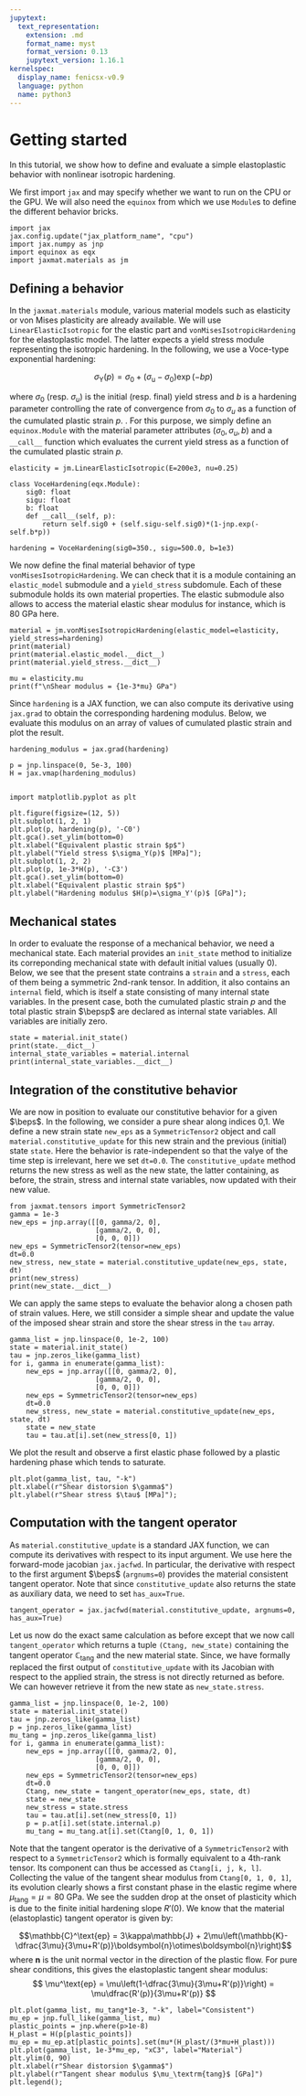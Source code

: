 ```yaml
---
jupytext:
  text_representation:
    extension: .md
    format_name: myst
    format_version: 0.13
    jupytext_version: 1.16.1
kernelspec:
  display_name: fenicsx-v0.9
  language: python
  name: python3
---
```


# Getting started

In this tutorial, we show how to define and evaluate a simple elastoplastic behavior with nonlinear isotropic hardening.

We first import `jax` and may specify whether we want to run on the CPU or the GPU. We will also need the `equinox` from which we use `Module`s to define the different behavior bricks.

```{code-cell} ipython3
import jax
jax.config.update("jax_platform_name", "cpu")
import jax.numpy as jnp
import equinox as eqx
import jaxmat.materials as jm
```

## Defining a behavior

In the `jaxmat.materials` module, various material models such as elasticity or von Mises plasticity are already available. We will use `LinearElasticIsotropic` for the elastic part and `vonMisesIsotropicHardening` for the elastoplastic model. The latter expects a yield stress module representing the isotropic hardening. In the following, we use a Voce-type exponential hardening:

$$
\sigma_\text{Y}(p) = \sigma_0 + (\sigma_\text{u}-\sigma_0)\exp(-bp)
$$

where $\sigma_0$ (resp. $\sigma_u$) is the initial (resp. final) yield stress and $b$ is a hardening parameter controlling the rate of convergence from
$\sigma_0$ to $\sigma_u$ as a function of the cumulated plastic strain $p$.
.
For this purpose, we simply define an `equinox.Module` with the material parameter attributes $(\sigma_0,\sigma_u, b)$ and a `__call__` function which evaluates the current yield stress as a function of the cumulated plastic strain $p$.

```{code-cell} ipython3
elasticity = jm.LinearElasticIsotropic(E=200e3, nu=0.25)

class VoceHardening(eqx.Module):
    sig0: float
    sigu: float
    b: float
    def __call__(self, p):
        return self.sig0 + (self.sigu-self.sig0)*(1-jnp.exp(-self.b*p))

hardening = VoceHardening(sig0=350., sigu=500.0, b=1e3)
```

We now define the final material behavior of type `vonMisesIsotropicHardening`. We can check that it is a module containing an `elastic_model` submodule and a `yield_stress` subdomule. Each of these submodule holds its own material properties. The elastic submodule also allows to access the material elastic shear modulus for instance, which is 80 GPa here. 

```{code-cell} ipython3
material = jm.vonMisesIsotropicHardening(elastic_model=elasticity, yield_stress=hardening)
print(material)
print(material.elastic_model.__dict__)
print(material.yield_stress.__dict__)

mu = elasticity.mu
print(f"\nShear modulus = {1e-3*mu} GPa")
```

Since `hardening` is a JAX function, we can also compute its derivative using `jax.grad` to obtain the corresponding hardening modulus. Below, we evaluate this modulus on an array of values of cumulated plastic strain and plot the result.

```{code-cell} ipython3
hardening_modulus = jax.grad(hardening)

p = jnp.linspace(0, 5e-3, 100)
H = jax.vmap(hardening_modulus)


import matplotlib.pyplot as plt

plt.figure(figsize=(12, 5))
plt.subplot(1, 2, 1)
plt.plot(p, hardening(p), '-C0')
plt.gca().set_ylim(bottom=0)
plt.xlabel("Equivalent plastic strain $p$")
plt.ylabel("Yield stress $\sigma_Y(p)$ [MPa]");
plt.subplot(1, 2, 2)
plt.plot(p, 1e-3*H(p), '-C3')
plt.gca().set_ylim(bottom=0)
plt.xlabel("Equivalent plastic strain $p$")
plt.ylabel("Hardening modulus $H(p)=\sigma_Y'(p)$ [GPa]");
```

## Mechanical states

In order to evaluate the response of a mechanical behavior, we need a mechanical state. Each material provides an `init_state` method to initialize its correponding mechanical state with default initial values (usually 0). Below, we see that the present state contrains a `strain` and a `stress`, each of them being a symmetric 2nd-rank tensor. In addition, it also contains an `internal` field, which is itself a state consisting of many internal state variables. In the present case, both the cumulated plastic strain $p$ and the total plastic strain $\bepsp$ are declared as internal state variables. All variables are initially zero.

```{code-cell} ipython3
state = material.init_state()
print(state.__dict__)
internal_state_variables = material.internal
print(internal_state_variables.__dict__)
```

## Integration of the constitutive behavior

We are now in position to evaluate our constitutive behavior for a given $\beps$. In the following, we consider a pure shear along indices 0,1.  We define a new strain state `new_eps` as a `SymmetricTensor2` object and call `material.constitutive_update` for this new strain and the previous (initial) state `state`. Here the behavior is rate-independent so that the valye of the time step is irrelevant, here we set `dt=0.0`. The `constitutive_update` method returns the new stress as well as the new state, the latter containing, as before, the strain, stress and internal state variables, now updated with their new value.

```{code-cell} ipython3
from jaxmat.tensors import SymmetricTensor2
gamma = 1e-3
new_eps = jnp.array([[0, gamma/2, 0], 
                     [gamma/2, 0, 0], 
                     [0, 0, 0]])
new_eps = SymmetricTensor2(tensor=new_eps)
dt=0.0
new_stress, new_state = material.constitutive_update(new_eps, state, dt)
print(new_stress)
print(new_state.__dict__)
```

We can apply the same steps to evaluate the behavior along a chosen path of strain values. Here, we still consider a simple shear and update the value of the imposed shear strain and store the shear stress in the `tau` array.

```{code-cell} ipython3
gamma_list = jnp.linspace(0, 1e-2, 100)
state = material.init_state()
tau = jnp.zeros_like(gamma_list)
for i, gamma in enumerate(gamma_list):
    new_eps = jnp.array([[0, gamma/2, 0], 
                     [gamma/2, 0, 0], 
                     [0, 0, 0]])
    new_eps = SymmetricTensor2(tensor=new_eps)
    dt=0.0
    new_stress, new_state = material.constitutive_update(new_eps, state, dt)
    state = new_state
    tau = tau.at[i].set(new_stress[0, 1])
```

We plot the result and observe a first elastic phase followed by a plastic hardening phase which tends to saturate.

```{code-cell} ipython3
plt.plot(gamma_list, tau, "-k")
plt.xlabel(r"Shear distorsion $\gamma$")
plt.ylabel(r"Shear stress $\tau$ [MPa]");
```

## Computation with the tangent operator

As `material.constitutive_update` is a standard JAX function, we can compute its derivatives with respect to its input argument. We use here the forward-mode jacobian `jax.jacfwd`. In particular, the derivative with respect to the first argument $\beps$ (`argnums=0`) provides the material consistent tangent operator. Note that since `constitutive_update` also returns the state as auxiliary data, we need to set `has_aux=True`.

```{code-cell} ipython3
tangent_operator = jax.jacfwd(material.constitutive_update, argnums=0, has_aux=True)
```

Let us now do the exact same calculation as before except that we now call `tangent_operator` which returns a tuple `(Ctang, new_state)` containing the tangent operator $\mathbb{C}_\text{tang}$ and the new material state. Since, we have formally replaced the first output of `constitutive_update` with its Jacobian with respect to the applied strain, the stress is not directly returned as before. We can however retrieve it from the new state as `new_state.stress`.

```{code-cell} ipython3
gamma_list = jnp.linspace(0, 1e-2, 100)
state = material.init_state()
tau = jnp.zeros_like(gamma_list)
p = jnp.zeros_like(gamma_list)
mu_tang = jnp.zeros_like(gamma_list)
for i, gamma in enumerate(gamma_list):
    new_eps = jnp.array([[0, gamma/2, 0], 
                     [gamma/2, 0, 0], 
                     [0, 0, 0]])
    new_eps = SymmetricTensor2(tensor=new_eps)
    dt=0.0
    Ctang, new_state = tangent_operator(new_eps, state, dt)
    state = new_state
    new_stress = state.stress
    tau = tau.at[i].set(new_stress[0, 1])
    p = p.at[i].set(state.internal.p)
    mu_tang = mu_tang.at[i].set(Ctang[0, 1, 0, 1])
```

Note that the tangent operator is the derivative of a `SymmetricTensor2` with respect to a `SymmetricTensor2` which is formally equivalent to a 4th-rank tensor. Its component can thus be accessed as `Ctang[i, j, k, l]`. Collecting the value of the tangent shear modulus from `Ctang[0, 1, 0, 1]`, its evolution clearly shows a first constant phase in the elastic regime where $\mu_\text{tang}=\mu=80\text{ GPa}$. We see the sudden drop at the onset of plasticity which is due to the finite initial hardening slope $R'(0)$. We know that the material (elastoplastic) tangent operator is given by:

$$\mathbb{C}^\text{ep} = 3\kappa\mathbb{J} + 2\mu\left(\mathbb{K}-\dfrac{3\mu}{3\mu+R'(p)}\boldsymbol{n}\otimes\boldsymbol{n}\right)$$
where $\boldsymbol{n}$ is the unit normal vector in the direction of the plastic flow. For pure shear conditions, this gives the elastoplastic tangent shear modulus:
$$
\mu^\text{ep} = \mu\left(1-\dfrac{3\mu}{3\mu+R'(p)}\right) = \mu\dfrac{R'(p)}{3\mu+R'(p)}
$$ 

```{code-cell} ipython3
plt.plot(gamma_list, mu_tang*1e-3, "-k", label="Consistent")
mu_ep = jnp.full_like(gamma_list, mu)
plastic_points = jnp.where(p>1e-8)
H_plast = H(p[plastic_points])
mu_ep = mu_ep.at[plastic_points].set(mu*(H_plast/(3*mu+H_plast)))
plt.plot(gamma_list, 1e-3*mu_ep, "xC3", label="Material")
plt.ylim(0, 90)
plt.xlabel(r"Shear distorsion $\gamma$")
plt.ylabel(r"Tangent shear modulus $\mu_\textrm{tang}$ [GPa]")
plt.legend();
```

